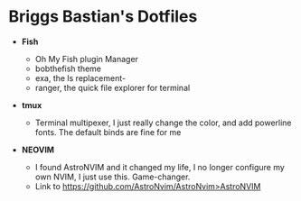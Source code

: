 # Briggs Bastian's Dotfiles

* **Fish**

    - Oh My Fish plugin Manager
    - bobthefish theme
    - exa, the ls replacement-
    - ranger, the quick file explorer for terminal

* **tmux**

    - Terminal multipexer, I just really change the color, and add powerline fonts. The default binds are fine for me


* **NEOVIM** 

    - I found AstroNVIM and it changed my life, I no longer configure my own NVIM, I just use this. Game-changer.
    - Link to https://github.com/AstroNvim/AstroNvim>AstroNVIM
